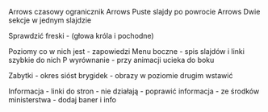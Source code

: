Arrows czasowy ogranicznik
Arrows Puste slajdy po powrocie
Arrows Dwie sekcje w jednym slajdzie

Sprawdzić freski - (głowa króla i pochodne)

Poziomy co w nich jest - zapowiedzi
Menu boczne - spis slajdów i linki szybkie do nich
P wyrównanie - przy animacji ucieka do boku


Zabytki - okres sióst brygidek - obrazy w poziomie drugim wstawić

Informacja - linki do stron - nie działają  - poprawić
informacja - ze środków ministerstwa  - dodaj baner i info
